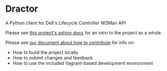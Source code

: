 # Dractor

A Python client for Dell's Lifecycle Controller WSMan API

Please see [this project's sphinx docs](https://verizondigital.github.io/dractor/) for an intro
to the project as a whole.

Please see [our document about how to contribute](CONTRIBUTING.md) for info on:

* How to build the project locally
* How to submit changes and feedback
* How to use the included Vagrant-based development environment
